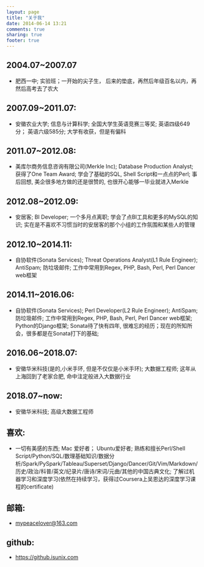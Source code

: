 ```yaml
---
layout: page
title: "关于我"
date: 2014-06-14 13:21
comments: true
sharing: true
footer: true
---
```

## 2004.07~2007.07
- 肥西一中; 实验班；一开始的尖子生， 后来的垫底，再然后年级百名以内，再然后高考去了农大

## 2007.09~2011.07:
- 安徽农业大学; 信息与计算科学; 全国大学生英语竞赛三等奖; 英语四级649分； 英语六级585分; 大学有收获，但是有偏科

## 2011.07~2012.08:
- 美库尔商务信息咨询有限公司(Merkle Inc); Database Production Analyst; 获得了One Team Award; 学会了基础的SQL, Shell Script和一点点的Perl; 事后回想, 美企很多地方做的还是很赞的, 也很开心能够一毕业就进入Merkle

## 2012.08~2012.09:
- 安居客; BI Developer;  一个多月点离职; 学会了点BI工具和更多的MySQL的知识; 实在是不喜欢不习惯当时的安居客的那个小组的工作氛围和某些人的管理

## 2012.10~2014.11:
- 自协软件(Sonata Services);  Threat Operations Analyst(L1 Rule Engineer); AntiSpam; 防垃圾邮件; 工作中常用到Regex, PHP, Bash, Perl, Perl Dancer web框架

## 2014.11~2016.06:
- 自协软件(Sonata Services);  Perl Developer(L2 Rule Engineer); AntiSpam; 防垃圾邮件; 工作中常用到Regex, PHP, Bash, Perl, Perl Dancer web框架; Python的Django框架; Sonata待了快有四年, 很难忘的经历；现在的所知所会，很多都是在Sonata打下的基础;

## 2016.06~2018.07:
- 安徽华米科技(是的,小米手环, 但是不仅仅是小米手环); 大数据工程师; 这年从上海回到了老家合肥, 命中注定般进入大数据行业

## 2018.07~now:
- 安徽华米科技; 高级大数据工程师

## 喜欢:
- 一切有美感的东西; Mac 爱好者； Ubuntu爱好者; 熟练和擅长Perl/Shell Script/Python/SQL/数理基础知识/数据分析/Spark/PySpark/Tableau/Superset/Django/Dancer/Git/Vim/Markdown/历史/政治/科普/英文/纪录片/唐诗/宋词/元曲/其他的中国古典文化; 了解过机器学习和深度学习(依然在持续学习，获得过Coursera上吴恩达的深度学习课程的certificate)


## 邮箱:
- <mypeacelover@163.com>

## github:
- <https://github.isunix.com>
